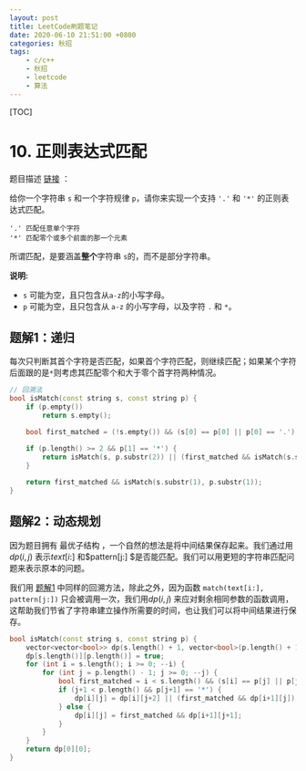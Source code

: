 ```yaml
---
layout: post
title: LeetCode刷题笔记
date: 2020-06-10 21:51:00 +0800
categories: 秋招
tags:
	- c/c++
	- 秋招
	- leetcode
	- 算法
---
```


[TOC]

# 10. 正则表达式匹配

题目描述 [链接](https://leetcode-cn.com/problems/regular-expression-matching/) ：

给你一个字符串 `s` 和一个字符规律 `p`，请你来实现一个支持 `'.'` 和 `'*'` 的正则表达式匹配。

```
'.' 匹配任意单个字符
'*' 匹配零个或多个前面的那一个元素
```

所谓匹配，是要涵盖**整个**字符串 `s`的，而不是部分字符串。

**说明:**

- `s` 可能为空，且只包含从`a-z`的小写字母。
- `p` 可能为空，且只包含从 `a-z` 的小写字母，以及字符 `.` 和 `*`。

## 题解1：递归

每次只判断其首个字符是否匹配，如果首个字符匹配，则继续匹配；如果某个字符后面跟的是`*`则考虑其匹配零个和大于零个首字符两种情况。

```c++
// 回溯法
bool isMatch(const string s, const string p) {
    if (p.empty())
        return s.empty();

    bool first_matched = (!s.empty()) && (s[0] == p[0] || p[0] == '.');

    if (p.length() >= 2 && p[1] == '*') {
        return isMatch(s, p.substr(2)) || (first_matched && isMatch(s.substr(1), p));
    }
    
    return first_matched && isMatch(s.substr(1), p.substr(1));
}
```

## 题解2：动态规划

因为题目拥有 最优子结构 ，一个自然的想法是将中间结果保存起来。我们通过用$dp(i,j)$ 表示$text[i:]$ 和$pattern[j:] $是否能匹配。我们可以用更短的字符串匹配问题来表示原本的问题。

我们用 [题解1](#题解1：递归) 中同样的回溯方法，除此之外，因为函数 `match(text[i:], pattern[j:])` 只会被调用一次，我们用$dp(i, j)$ 来应对剩余相同参数的函数调用，这帮助我们节省了字符串建立操作所需要的时间，也让我们可以将中间结果进行保存。

```c++
bool isMatch(const string s, const string p) {
    vector<vector<bool>> dp(s.length() + 1, vector<bool>(p.length() + 1, false));
    dp[s.length()][p.length()] = true;
    for (int i = s.length(); i >= 0; --i) {
        for (int j = p.length() - 1; j >= 0; --j) {
            bool first_matched = i < s.length() && (s[i] == p[j] || p[j] == '.');
            if (j+1 < p.length() && p[j+1] == '*') {
                dp[i][j] = dp[i][j+2] || (first_matched && dp[i+1][j]);
            } else {
                dp[i][j] = first_matched && dp[i+1][j+1];
            }
        }
    }
    return dp[0][0];
}
```

